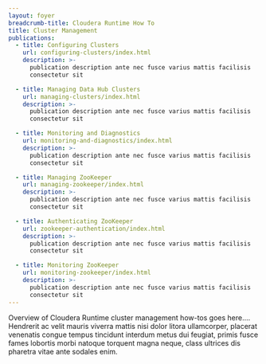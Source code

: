 ```yaml
---
layout: foyer
breadcrumb-title: Cloudera Runtime How To
title: Cluster Management
publications:
  - title: Configuring Clusters
    url: configuring-clusters/index.html
    description: >-
      publication description ante nec fusce varius mattis facilisis
      consectetur sit

  - title: Managing Data Hub Clusters
    url: managing-clusters/index.html
    description: >-
      publication description ante nec fusce varius mattis facilisis
      consectetur sit

  - title: Monitoring and Diagnostics
    url: monitoring-and-diagnostics/index.html
    description: >-
      publication description ante nec fusce varius mattis facilisis
      consectetur sit

  - title: Managing ZooKeeper
    url: managing-zookeeper/index.html
    description: >-
      publication description ante nec fusce varius mattis facilisis
      consectetur sit

  - title: Authenticating ZooKeeper
    url: zookeeper-authentication/index.html
    description: >-
      publication description ante nec fusce varius mattis facilisis
      consectetur sit

  - title: Monitoring ZooKeeper
    url: monitoring-zookeeper/index.html
    description: >-
      publication description ante nec fusce varius mattis facilisis
      consectetur sit
---
```

Overview of Cloudera Runtime cluster management how-tos goes here....
Hendrerit ac velit mauris viverra mattis nisi dolor litora ullamcorper,
placerat venenatis congue tempus tincidunt interdum metus dui feugiat,
primis fusce fames lobortis morbi natoque torquent magna neque, class
ultrices dis pharetra vitae ante sodales enim.
